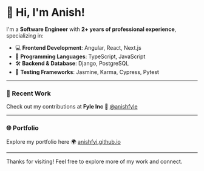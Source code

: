 # 👋 Hi, I'm Anish!

I'm a **Software Engineer** with **2+ years of professional experience**, specializing in:

- 💻 **Frontend Development**: Angular, React, Next.js  
- 🧠 **Programming Languages**: TypeScript, JavaScript  
- 🛠️ **Backend & Database**: Django, PostgreSQL  
- 🧪 **Testing Frameworks**: Jasmine, Karma, Cypress, Pytest

---

### 🔧 Recent Work

Check out my contributions at **Fyle Inc** 🔗 [@anishfyle](https://github.com/anishfyle)

---

### 🌐 Portfolio

Explore my portfolio here 🌍 [anishfyi.github.io](https://anishfyi.github.io)

---

Thanks for visiting! Feel free to explore more of my work and connect.
